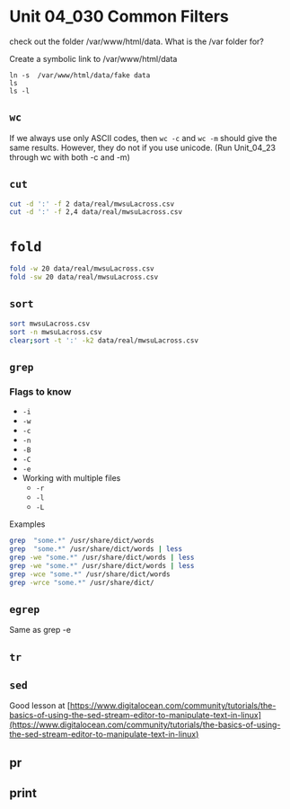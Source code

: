 # Unit 04_030 Common Filters

check out the folder /var/www/html/data.  What is the /var folder for?

Create a symbolic link to /var/www/html/data

```
ln -s  /var/www/html/data/fake data
ls
ls -l
```

## ```wc```

If we always use only ASCII codes, then ```wc -c``` and ```wc -m``` should give the same results.  However, they do not if you use unicode.  (Run Unit_04_23 through wc with both -c and -m)

## ```cut```

```bash
cut -d ':' -f 2 data/real/mwsuLacross.csv
cut -d ':' -f 2,4 data/real/mwsuLacross.csv
```

# ```fold```

```bash
fold -w 20 data/real/mwsuLacross.csv
fold -sw 20 data/real/mwsuLacross.csv
```

## ```sort```

```bash
sort mwsuLacross.csv
sort -n mwsuLacross.csv
clear;sort -t ':' -k2 data/real/mwsuLacross.csv
```

## ```grep```

### Flags to know
* ```-i```
* ```-w```
* ```-c```
* ```-n```
* ```-B```
* ```-C```
* ```-e```
* Working with multiple files
  * ```-r```
  * ```-l```
  * ```-L```

Examples

```bash
grep  "some.*" /usr/share/dict/words
grep  "some.*" /usr/share/dict/words | less
grep -we "some.*" /usr/share/dict/words | less
grep -we "some.*" /usr/share/dict/words | less
grep -wce "some.*" /usr/share/dict/words 
grep -wrce "some.*" /usr/share/dict/
```

## ```egrep```

Same as grep -e

## ```tr```

## ```sed```

Good lesson at [https://www.digitalocean.com/community/tutorials/the-basics-of-using-the-sed-stream-editor-to-manipulate-text-in-linux](https://www.digitalocean.com/community/tutorials/the-basics-of-using-the-sed-stream-editor-to-manipulate-text-in-linux)

## pr

## print

